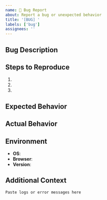 ```yaml
---
name: 🐛 Bug Report
about: Report a bug or unexpected behavior
title: '[BUG] '
labels: ['bug']
assignees: ''
---
```


## Bug Description
<!-- Clear description of what's wrong -->
<!-- Example: Login fails with "Invalid credentials" even with correct password -->


## Steps to Reproduce
<!-- How can we reproduce this bug? -->
1.
2.
3.


## Expected Behavior
<!-- What should happen? -->


## Actual Behavior
<!-- What actually happens? -->


## Environment
<!-- Your setup -->
- **OS**: <!-- e.g., macOS 14.0, Ubuntu 22.04 -->
- **Browser**: <!-- e.g., Chrome 120, Firefox 121 (if applicable) -->
- **Version**: <!-- e.g., v1.0.0, commit hash -->


## Additional Context
<!-- Logs, screenshots, error messages, etc. -->
```
Paste logs or error messages here
```

